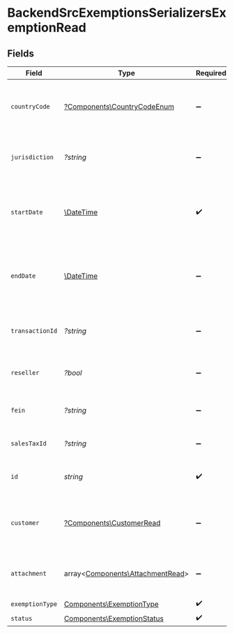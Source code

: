 # BackendSrcExemptionsSerializersExemptionRead


## Fields

| Field                                                                         | Type                                                                          | Required                                                                      | Description                                                                   |
| ----------------------------------------------------------------------------- | ----------------------------------------------------------------------------- | ----------------------------------------------------------------------------- | ----------------------------------------------------------------------------- |
| `countryCode`                                                                 | [?Components\CountryCodeEnum](../../Models/Components/CountryCodeEnum.md)     | :heavy_minus_sign:                                                            | Country code in ISO 3166-1 alpha-2 format (e.g., 'US')                        |
| `jurisdiction`                                                                | *?string*                                                                     | :heavy_minus_sign:                                                            | The jurisdiction identifier for the exemption                                 |
| `startDate`                                                                   | [\DateTime](https://www.php.net/manual/en/class.datetime.php)                 | :heavy_check_mark:                                                            | Start date for the exemption validity period (YYYY-MM-DD format)              |
| `endDate`                                                                     | [\DateTime](https://www.php.net/manual/en/class.datetime.php)                 | :heavy_minus_sign:                                                            | End date for the exemption validity period (YYYY-MM-DD format)                |
| `transactionId`                                                               | *?string*                                                                     | :heavy_minus_sign:                                                            | Unique identifier for the transaction, if applicable                          |
| `reseller`                                                                    | *?bool*                                                                       | :heavy_minus_sign:                                                            | Indicates whether the exemption is for a reseller                             |
| `fein`                                                                        | *?string*                                                                     | :heavy_minus_sign:                                                            | Federal Employer Identification Number                                        |
| `salesTaxId`                                                                  | *?string*                                                                     | :heavy_minus_sign:                                                            | Sales tax ID for the exemption                                                |
| `id`                                                                          | *string*                                                                      | :heavy_check_mark:                                                            | Unique identifier for the exemption                                           |
| `customer`                                                                    | [?Components\CustomerRead](../../Models/Components/CustomerRead.md)           | :heavy_minus_sign:                                                            | Details of the customer associated with the exemption                         |
| `attachment`                                                                  | array<[Components\AttachmentRead](../../Models/Components/AttachmentRead.md)> | :heavy_minus_sign:                                                            | List of attachments related to the exemption                                  |
| `exemptionType`                                                               | [Components\ExemptionType](../../Models/Components/ExemptionType.md)          | :heavy_check_mark:                                                            | N/A                                                                           |
| `status`                                                                      | [Components\ExemptionStatus](../../Models/Components/ExemptionStatus.md)      | :heavy_check_mark:                                                            | N/A                                                                           |